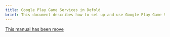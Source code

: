 ```yaml
---
title: Google Play Game Services in Defold
brief: This document describes how to set up and use Google Play Game Services
---
```


[This manual has been move](/extension-gpgs)
